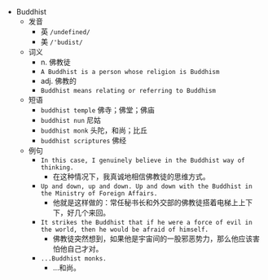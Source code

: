 - Buddhist
  - 发音
    - 英 `/undefined/`
    - 美 `/'budist/`
  - 词义
    - n. 佛教徒
    - `A Buddhist is a person whose religion is Buddhism`
    - adj. 佛教的
    - `Buddhist means relating or referring to Buddhism`
  - 短语
    - `buddhist temple` 佛寺；佛堂；佛庙 
    - `buddhist nun` 尼姑 
    - `buddhist monk` 头陀，和尚；比丘 
    - `buddhist scriptures` 佛经 
  - 例句
    - `In this case, I genuinely believe in the Buddhist way of thinking.`
      - 在这种情况下，我真诚地相信佛教徒的思维方式。
    - `Up and down, up and down. Up and down with the Buddhist in the Ministry of Foreign Affairs.`
      - 他就是这样做的：常任秘书长和外交部的佛教徒搭着电梯上上下下，好几个来回。
    - `It strikes the Buddhist that if he were a force of evil in the world, then he would be afraid of himself.`
      - 佛教徒突然想到，如果他是宇宙间的一股邪恶势力，那么他应该害怕他自己才对。
    - `...Buddhist monks.`
      - …和尚。

